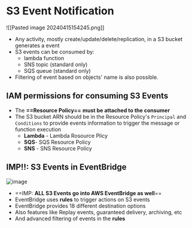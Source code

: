 
# S3 Event Notification

![[Pasted image 20240415154245.png]]

- Any activity, mostly create/update/delete/replication, in a S3 bucket generates a event
- S3 events can be consumed by:
	- lambda function
	- SNS topic (standard only)
	- SQS queue (standard only)
- Filtering of event based on objects' name is also possible.

## IAM permissions for consuming S3 Events

- The **==Resource Policy==** **must be attached to the consumer**
- The S3 bucket ARN should be in the Resource Policy's `Principal` and `Conditions` to provide events information to trigger the message or function execution
	- **Lambda** - Lambda Rosource Plicy
	- **SQS**- SQS Resource Policy
	- **SNS** - SNS Resource Policy


## IMP!!: S3 Events in EventBridge


![image](Pasted_image_20240415154933.png)
- ==IMP: **ALL S3 Events go into AWS EventBridge as well**==
- EventBridge uses **rules** to trigger actions on S3 events
- EventBridge provides 18 different destination options 
- Also features like Replay events, guaranteed delivery, archiving, etc
- And advanced filtering of events in the **rules**
